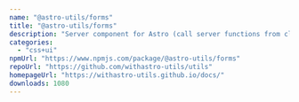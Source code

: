 ```yaml
---
name: "@astro-utils/forms"
title: "@astro-utils/forms"
description: "Server component for Astro (call server functions from client side with validation and state management)"
categories:
  - "css+ui"
npmUrl: "https://www.npmjs.com/package/@astro-utils/forms"
repoUrl: "https://github.com/withastro-utils/utils"
homepageUrl: "https://withastro-utils.github.io/docs/"
downloads: 1080
---
```

